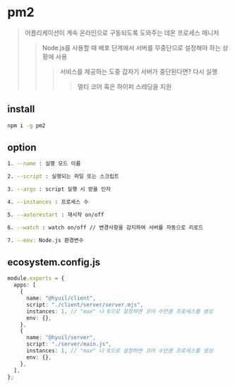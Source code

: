 # pm2

> 어플리케이션이 계속 온라인으로 구동되도록 도와주는 데몬 프로세스 매니저
>
> > Node.js를 사용할 때 배포 단계에서 서버를 무중단으로 설정해야 하는 상황에 사용
> >
> > > 서비스를 제공하는 도중 갑자기 서버가 중단된다면? 다시 실행
> > >
> > > > 멀티 코어 혹은 하이퍼 스레딩을 지원

## install

```sh
npm i -g pm2
```

## option

```sh
1. --name : 실행 모드 이름

2. --script : 실행되는 파일 또는 스크립트

3. --args : script 실행 시 받을 인자

4. --instances : 프로세스 수

5. --autorestart : 재시작 on/off

6. --watch : watch on/off // 변경사항을 감지하여 서버를 자동으로 리로드

7. --env: Node.js 환경변수
```

## ecosystem.config.js

```ts
module.exports = {
  apps: [
    {
      name: "@hyuil/client",
      script: "./client/server/server.mjs",
      instances: 1, // "max" 나 0으로 설정하면 코어 수만큼 프로세스를 생성
      env: {},
    },
    {
      name: "@hyuil/server",
      script: "./server/main.js",
      instances: 1, // "max" 나 0으로 설정하면 코어 수만큼 프로세스를 생성
      env: {},
    },
  ],
};
```
